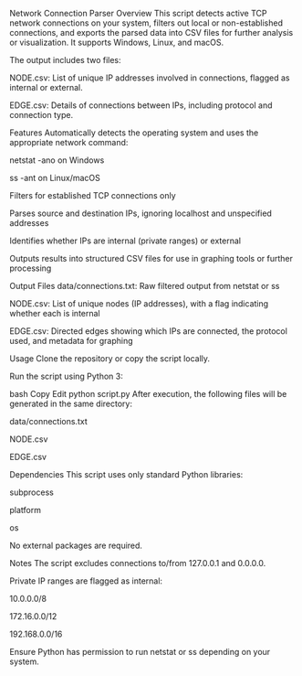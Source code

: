 Network Connection Parser
Overview
This script detects active TCP network connections on your system, filters out local or non-established connections, and exports the parsed data into CSV files for further analysis or visualization. It supports Windows, Linux, and macOS.

The output includes two files:

NODE.csv: List of unique IP addresses involved in connections, flagged as internal or external.

EDGE.csv: Details of connections between IPs, including protocol and connection type.

Features
Automatically detects the operating system and uses the appropriate network command:

netstat -ano on Windows

ss -ant on Linux/macOS

Filters for established TCP connections only

Parses source and destination IPs, ignoring localhost and unspecified addresses

Identifies whether IPs are internal (private ranges) or external

Outputs results into structured CSV files for use in graphing tools or further processing

Output Files
data/connections.txt: Raw filtered output from netstat or ss

NODE.csv: List of unique nodes (IP addresses), with a flag indicating whether each is internal

EDGE.csv: Directed edges showing which IPs are connected, the protocol used, and metadata for graphing

Usage
Clone the repository or copy the script locally.

Run the script using Python 3:

bash
Copy
Edit
python script.py
After execution, the following files will be generated in the same directory:

data/connections.txt

NODE.csv

EDGE.csv

Dependencies
This script uses only standard Python libraries:

subprocess

platform

os

No external packages are required.

Notes
The script excludes connections to/from 127.0.0.1 and 0.0.0.0.

Private IP ranges are flagged as internal:

10.0.0.0/8

172.16.0.0/12

192.168.0.0/16

Ensure Python has permission to run netstat or ss depending on your system.
